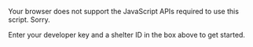 <div id="pf-api-data">
	<p>Your browser does not support the JavaScript APIs required to use this script. Sorry.</p>
</div>

<div data-petfinder-app="aside"></div>
<div data-petfinder-app="main">Enter your developer key and a shelter ID in the box above to get started.</div>

<div data-petfinder-template="all" hidden>
	<div class="{{classes}}">
		<div data-petfinder-img-container>
			<img src="{{photo.1.medium}}">
		</div>
		<h2>{{name}}</h2>
		<p><a data-petfinder-async href="{{url.pet}}">View Full Profile</a></p>
		<hr>
	</div>
</div>

<div data-petfinder-template="one" hidden>
	<p><a data-petfinder-async href="{{url.all}}">&larr; Back to Full List</a></p>
	<div data-petfinder-img-container>
		<div data-petfinder-img></div>
		<p>
			<a data-petfinder-img-toggle="{{photo.1.large}}" href="#"><img src="{{photo.1.thumbnail.large}}"></a>&nbsp;
			<a data-petfinder-img-toggle="{{photo.2.large}}" href="#"><img src="{{photo.2.thumbnail.large}}"></a>&nbsp;
			<a data-petfinder-img-toggle="{{photo.3.large}}" href="#"><img src="{{photo.3.thumbnail.large}}"></a>
		</p>
	</div>
	<h2>{{name}}</h2>
	<p>
		Age: {{age}}<br>
		Gender: {{gender}}<br>
		Size: {{size}}
	</p>
	<div>{{description}}</div>
</div>

<div data-petfinder-template="aside-all" hidden>
	<strong>Age:</strong>
	{{checkbox.ages.toggle}}

	<strong>Size:</strong>
	{{checkbox.sizes}}

	<strong>Gender:</strong>
	{{checkbox.genders}}

	<strong>Breeds:</strong>
	{{checkbox.breeds.toggle}}
</div>